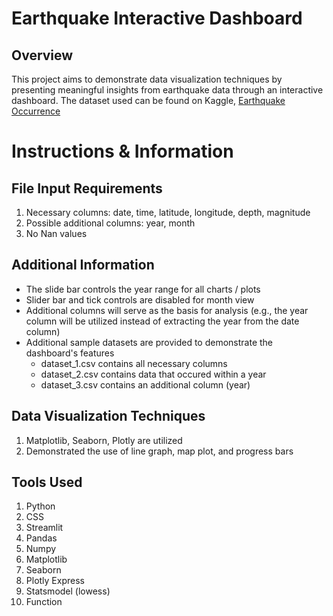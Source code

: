 # Earthquake Interactive Dashboard
## Overview
This project aims to demonstrate data visualization techniques by presenting meaningful insights from earthquake data through an interactive dashboard. The dataset used can be found on Kaggle, [Earthquake Occurrence](https://www.kaggle.com/datasets/greegtitan/indonesia-earthquake-data)

# Instructions & Information
## File Input Requirements
  1. Necessary columns: date, time, latitude, longitude, depth, magnitude
  2. Possible additional columns: year, month
  3. No Nan values

## Additional Information
  * The slide bar controls the year range for all charts / plots
  * Slider bar and tick controls are disabled for month view
  * Additional columns will serve as the basis for analysis (e.g., the year column will be utilized instead of extracting the year from the date column)
  * Additional sample datasets are provided to demonstrate the dashboard's features
      - dataset_1.csv contains all necessary columns
      - dataset_2.csv contains data that occured within a year
      - dataset_3.csv contains an additional column (year)

## Data Visualization Techniques
  1. Matplotlib, Seaborn, Plotly are utilized
  2. Demonstrated the use of line graph, map plot, and progress bars

## Tools Used
  1. Python
  2. CSS
  3. Streamlit
  4. Pandas
  5. Numpy
  6. Matplotlib
  7. Seaborn
  8. Plotly Express
  9. Statsmodel (lowess)
  10. Function
